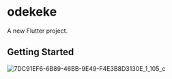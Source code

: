 # odekeke

A new Flutter project.

## Getting Started

![7DC91EF6-6B89-46BB-9E49-F4E3B8D3130E_1_105_c](https://user-images.githubusercontent.com/87113276/180641100-e39fdfc0-b37c-451a-94d8-c388f970905f.jpeg)
